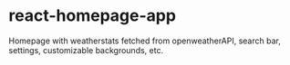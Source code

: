 # react-homepage-app
Homepage with weatherstats fetched from openweatherAPI, search bar, settings, customizable backgrounds, etc.
